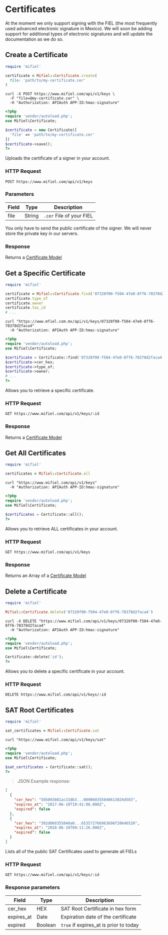 # Certificates

At the moment we only support signing with the FIEL (the most frequently used advanced electronic signature in Mexico). We will  soon be adding support for additional types of electronic signatures and will update the documentation as we do so.

## Create a Certificate

```ruby
require 'mifiel'

certificate = Mifiel::Certificate.create(
  file: 'path/to/my-certificate.cer'
)
```

```shell
curl -X POST https://www.mifiel.com/api/v1/keys \
  -F "file=@my-certificate.cer" \
  -H "Authorization: APIAuth APP-ID:hmac-signature"
```

```php
<?php
require 'vendor/autoload.php';
use Mifiel\Certificate;

$certificate = new Certificate([
  'file' => 'path/to/my-certificate.cer'
])
$certificate->save();
?>
```

Uploads the certificate of a signer in your account.

### HTTP Request

`POST https://www.mifiel.com/api/v1/keys`

### Parameters

Field | Type |  Description
----- | ---- | ------------
file  | String | `.cer` File of your FIEL

<aside class="info">
  You only have to send the public certificate of the signer. We will never store the private key in our servers.
</aside>

### Response

Returns a [Certificate Model](#certificate)

## Get a Specific Certificate

```ruby
require 'mifiel'

certificate = Mifiel::Certificate.find('07320f00-f504-47e0-8ff6-78378d2faca4')
certificate.type_of
certificate.owner
certificate.tax_id
# ...
```

```shell
curl "https://www.mfiel.com.mx/api/v1/keys/07320f00-f504-47e0-8ff6-78378d2faca4"
  -H "Authorization: APIAuth APP-ID:hmac-signature"
```

```php
<?php
require 'vendor/autoload.php';
use Mifiel\Certificate;

$certificate = Certificate::find('07320f00-f504-47e0-8ff6-78378d2faca4');
$certificate->cer_hex;
$certificate->type_of;
$certificate->owner;
# ...
?>
```

Allows you to retrieve a specific certificate.

### HTTP Request

`GET https://www.mifiel.com/api/v1/keys/:id`

### Response

Returns a [Certificate Model](#certificate)

## Get All Certificates

```ruby
require 'mifiel'

certificates = Mifiel::Certificate.all
```

```shell
curl "https://www.mifiel.com/api/v1/keys"
  -H "Authorization: APIAuth APP-ID:hmac-signature"
```

```php
<?php
require 'vendor/autoload.php';
use Mifiel\Certificate;

$certificates = Certificate::all();
?>
```

Allows you to retrieve ALL certificates in your account.

### HTTP Request

`GET https://www.mifiel.com/api/v1/keys`

### Response

Returns an Array of a [Certificate Model](#certificate)

## Delete a Certificate

```ruby
require 'mifiel'

Mifiel::Certificate.delete('07320f00-f504-47e0-8ff6-78378d2faca4')
```

```shell
curl -X DELETE "https://www.mifiel.com/api/v1/keys/07320f00-f504-47e0-8ff6-78378d2faca4"
  -H "Authorization: APIAuth APP-ID:hmac-signature"
```

```php
<?php
require 'vendor/autoload.php';
use Mifiel\Certificate;

Certificate::delete('id');
?>
```

Allows you to delete a specific certificate in your account.

### HTTP Request

`DELETE https://www.mifiel.com/api/v1/keys/:id`

## SAT Root Certificates

```ruby
require 'mifiel'

sat_certificates = Mifiel::Certificate.sat
```

```shell
curl "https://www.mifiel.com/api/v1/keys/sat"
```

```php
<?php
require 'vendor/autoload.php';
use Mifiel\Certificate;

$sat_certificates = Certificate::sat();
?>
```


> JSON Example response:

```json
[
  {
    "cer_hex": "505003081ac310b3...009060355040613024d583",
    "expires_at": "2017-06-10T19:41:06.000Z",
    "expired": false
  },
  {
    "cer_hex": "302d060355040a0...653572766963696f20646520",
    "expires_at": "2018-06-10T09:11:26.000Z",
    "expired": false
  }
]
```

Lists all of the public SAT Certificates used to generate all FIELs

### HTTP Request

`GET https://www.mifiel.com/api/v1/keys/:id`

### Response parameters

Field           | Type  |  Description
--------------- | ----  | -----------
cer_hex         | HEX   | SAT Root Certificate in hex form
expires_at      | Date  | Expiration date of the certificate
expired         | Boolean | `true` if expires_at is prior to today
